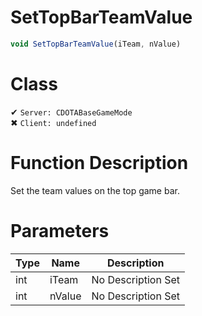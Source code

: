 # SetTopBarTeamValue
```js	
void SetTopBarTeamValue(iTeam, nValue)
```
# Class
✔ `Server: CDOTABaseGameMode`  
✖ `Client: undefined`  

# Function Description
Set the team values on the top game bar.
# Parameters
Type|Name|Description
--|--|--
int|iTeam|No Description Set
int|nValue|No Description Set
